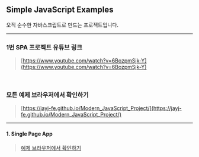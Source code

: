 ## Simple JavaScript Examples

오직 순수한 자바스크립트로 만드는 프로젝트입니다.<br>

<hr>

### 1번 SPA 프로젝트 유튜브 링크
> [https://www.youtube.com/watch?v=6BozpmSjk-Y](https://www.youtube.com/watch?v=6BozpmSjk-Y)

<br>

### 모든 예제 브라우저에서 확인하기
> [https://jayj-fe.github.io/Modern_JavaScript_Project/](https://jayj-fe.github.io/Modern_JavaScript_Project/)

<hr>

#### 1. Single Page App
> [예제 브라우저에서 확인하기](https://jayj-fe.github.io/Modern_JavaScript_Project/?Javascript_SPA/fronten)

<br>
